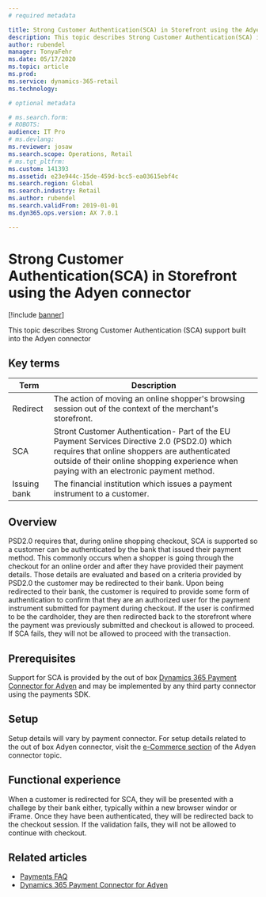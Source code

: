 ```yaml
---
# required metadata

title: Strong Customer Authentication(SCA) in Storefront using the Adyen connector  
description: This topic describes Strong Customer Authentication(SCA) in the Storefront checkout.
author: rubendel
manager: TonyaFehr
ms.date: 05/17/2020
ms.topic: article
ms.prod: 
ms.service: dynamics-365-retail
ms.technology: 

# optional metadata

# ms.search.form: 
# ROBOTS: 
audience: IT Pro
# ms.devlang: 
ms.reviewer: josaw
ms.search.scope: Operations, Retail
# ms.tgt_pltfrm: 
ms.custom: 141393
ms.assetid: e23e944c-15de-459d-bcc5-ea03615ebf4c
ms.search.region: Global
ms.search.industry: Retail
ms.author: rubendel
ms.search.validFrom: 2019-01-01
ms.dyn365.ops.version: AX 7.0.1

---
```


# Strong Customer Authentication(SCA) in Storefront using the Adyen connector


[!include [banner](../includes/banner.md)]

This topic describes Strong Customer Authentication (SCA) support built into the Adyen connector

## Key terms

| Term | Description |
|---|---|
| Redirect | The action of moving an online shopper's browsing session out of the context of the merchant's storefront. |
| SCA | Stront Customer Authentication- Part of the EU Payment Services Directive 2.0 (PSD2.0) which requires that online shoppers are authenticated outside of their online shopping experience when paying with an electronic payment method. |
| Issuing bank | The financial institution which issues a payment instrument to a customer. |

## Overview

PSD2.0 requires that, during online shopping checkout, SCA is supported so a customer can be authenticated by the bank that issued their payment method. This commonly occurs when a shopper is going through the checkout for an online order and after they have provided their payment details. Those details are evaluated and based on a criteria provided by PSD2.0 the customer may be redirected to their bank. Upon being redirected to their bank, the customer is required to provide some form of authentication to confirm that they are an authorized user for the payment instrument submitted for payment during checkout. If the user is confirmed to be the cardholder, they are then redirected back to the storefront where the payment was previously submitted and checkout is allowed to proceed. If SCA fails, they will not be allowed to proceed with the transaction.

## Prerequisites

Support for SCA is provided by the out of box [Dynamics 365 Payment Connector for Adyen](https://docs.microsoft.com/en-us/dynamics365/commerce/dev-itpro/adyen-connector?tabs=8-1-3) and may be implemented by any third party connector using the payments SDK.

## Setup

Setup details will vary by payment connector. For setup details related to the out of box Adyen connector, visit the [e-Commerce section](https://docs.microsoft.com/en-us/dynamics365/commerce/dev-itpro/adyen-connector?tabs=8-1-3#e-commerce) of the Adyen connector topic. 

## Functional experience

When a customer is redirected for SCA, they will be presented with a challege by their bank either, typically within a new browser windor or iFrame. Once they have been authenticated, they will be redirected back to the checkout session. If the validation fails, they will not be allowed to continue with checkout. 

## Related articles

- [Payments FAQ](https://docs.microsoft.com/dynamics365/unified-operations/retail/dev-itpro/payments-retail)
- [Dynamics 365 Payment Connector for Adyen](https://docs.microsoft.com/en-us/dynamics365/commerce/dev-itpro/adyen-connector?tabs=8-1-3)

